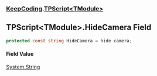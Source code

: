 ### [KeepCoding](KeepCoding.md 'KeepCoding').[TPScript&lt;TModule&gt;](KeepCoding_TPScript_TModule_.md 'KeepCoding.TPScript&lt;TModule&gt;')
## TPScript&lt;TModule&gt;.HideCamera Field
```csharp
protected const string HideCamera = hide camera;
```
#### Field Value
[System.String](https://docs.microsoft.com/en-us/dotnet/api/System.String 'System.String')

